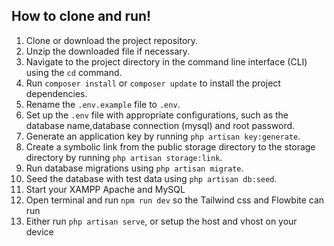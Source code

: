 ## How to clone and run!

<ol>
    <li>Clone or download the project repository.</li>
    <li>Unzip the downloaded file if necessary.</li>
    <li>Navigate to the project directory in the command line interface (CLI) using the <code>cd</code> command.</li>
    <li>Run <code>composer install</code> or <code>composer update</code> to install the project dependencies.</li>
    <li>Rename the <code>.env.example</code> file to <code>.env</code>.</li>
    <li>Set up the <code>.env</code> file with appropriate configurations, such as the database name,database connection (mysql) and root password.</li>
    <li>Generate an application key by running <code>php artisan key:generate</code>.</li>
    <li>Create a symbolic link from the public storage directory to the storage directory by running <code>php artisan storage:link</code>.</li>
    <li>Run database migrations using <code>php artisan migrate</code>.</li>
    <li>Seed the database with test data using <code>php artisan db:seed</code>.</li>
    <li>Start your XAMPP Apache and MySQL</li>
    <li>Open terminal and run <code>npm run dev</code> so the Tailwind css and Flowbite can run</li>
    <li>Either run <code>php artisan serve</code>, or setup the host and vhost on your device</li>
</ol>
